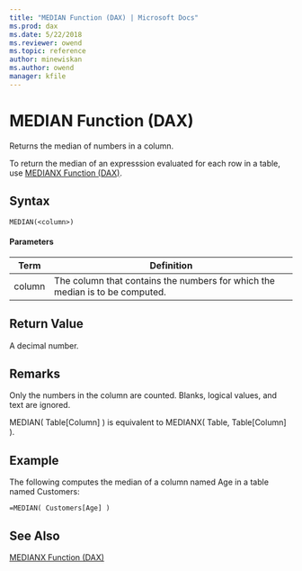 ```yaml
---
title: "MEDIAN Function (DAX) | Microsoft Docs"
ms.prod: dax
ms.date: 5/22/2018
ms.reviewer: owend
ms.topic: reference
author: minewiskan
ms.author: owend
manager: kfile
---
```

# MEDIAN Function (DAX)
  
Returns the median of numbers in a column.  
  
To return the median of an expresssion evaluated for each row in a table, use [MEDIANX Function &#40;DAX&#41;](medianx-function-dax.md).  
  
## Syntax  
  
```  
MEDIAN(<column>)  
```  
  
#### Parameters  
  
|Term|Definition|  
|--------|--------------|  
|column|The column that contains the numbers for which the median is to be computed.|  
  
## Return Value  
A decimal number.  
  
## Remarks  
Only the numbers in the column are counted. Blanks, logical values, and text are ignored.  
  
MEDIAN( Table[Column] ) is equivalent to MEDIANX( Table, Table[Column] ).  
  
## Example  
The following computes the median of a column named Age in a table named Customers:  
  
```  
=MEDIAN( Customers[Age] )  
```  
  
## See Also  
[MEDIANX Function &#40;DAX&#41;](medianx-function-dax.md)  
  
